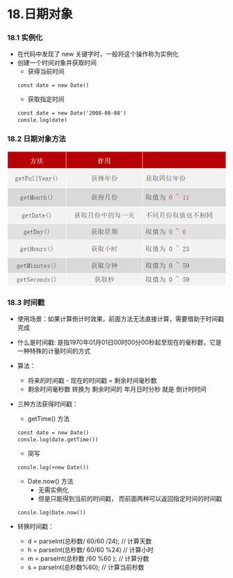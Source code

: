 # 18.日期对象

### 18.1 实例化

- 在代码中发现了 new 关键字时，一般将这个操作称为实例化
- 创建一个时间对象并获取时间
    - 获得当前时间
    ```
    const date = new Date()
    ```
    - 获取指定时间
    ```
    const date = new Date('2008-08-08')
    consle.log(date)
    ```

### 18.2 日期对象方法

![alt text](image-32.png)


### 18.3 时间戳

- 使用场景：如果计算倒计时效果，前面方法无法直接计算，需要借助于时间戳完成
- 什么是时间戳: 是指1970年01月01日00时00分00秒起至现在的毫秒数，它是一种特殊的计量时间的方式
- 算法：
    - 将来的时间戳 - 现在的时间戳 = 剩余时间毫秒数
    - 剩余时间毫秒数 转换为 剩余时间的 年月日时分秒 就是 倒计时时间

- 三种方法获得时间戳：
    - getTime() 方法
    ```
    const date = new Date()
    consle.log(date.getTime())
    ```
    - 简写
    ```
    consle.log(+new Date())
    ```
    - Date.now() 方法
        - 无需实例化
        - 但是只能得到当前的时间戳， 而前面两种可以返回指定时间的时间戳
    ```
    consle.log(Date.now())
    ```

- 转换时间戳：
    - d = parseInt(总秒数/ 60/60 /24); // 计算天数
    - h = parseInt(总秒数/ 60/60 %24) // 计算小时
    - m = parseInt(总秒数 /60 %60 ); // 计算分数
    - s = parseInt(总秒数%60); // 计算当前秒数